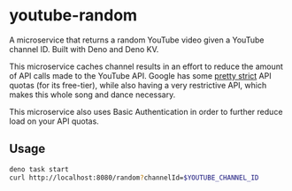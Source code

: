 # youtube-random

A microservice that returns a random YouTube video given a YouTube channel ID. Built with Deno and Deno KV.

This microservice caches channel results in an effort to reduce the amount of API calls made to the YouTube API. Google has some [pretty strict](https://developers.google.com/youtube/v3/determine_quota_cost) API quotas (for its free-tier), while also having a very restrictive API, which makes this whole song and dance necessary.

This microservice also uses Basic Authentication in order to further reduce load on your API quotas.

## Usage

```bash
deno task start
curl http://localhost:8080/random?channelId=$YOUTUBE_CHANNEL_ID
```
